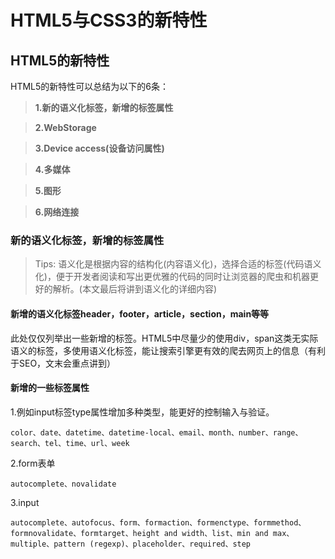 # HTML5与CSS3的新特性

## HTML5的新特性

HTML5的新特性可以总结为以下的6条：

>**1.新的语义化标签，新增的标签属性**

>**2.WebStorage**

>**3.Device access(设备访问属性)**

>**4.多媒体**

>**5.图形**

>**6.网络连接**

### 新的语义化标签，新增的标签属性

>Tips: 语义化是根据内容的结构化(内容语义化)，选择合适的标签(代码语义化)，便于开发者阅读和写出更优雅的代码的同时让浏览器的爬虫和机器更好的解析。(本文最后将讲到语义化的详细内容)

#### 新增的语义化标签header，footer，article，section，main等等

  此处仅仅列举出一些新增的标签。HTML5中尽量少的使用div，span这类无实际语义的标签，多使用语义化标签，能让搜索引擎更有效的爬去网页上的信息（有利于SEO，文末会重点讲到）

#### 新增的一些标签属性

1.例如input标签type属性增加多种类型，能更好的控制输入与验证。

    color、date、datetime、datetime-local、email、month、number、range、search、tel、time、url、week

2.form表单

    autocomplete、novalidate

3.input

    autocomplete、autofocus、form、formaction、formenctype、formmethod、formnovalidate、formtarget、height and width、list、min and max、multiple、pattern (regexp)、placeholder、required、step


